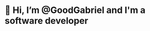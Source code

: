 <h1> 👋 Hi, I’m @GoodGabriel and I'm a software developer</h1> 

<!---
Questo è un commento, classico
--->
